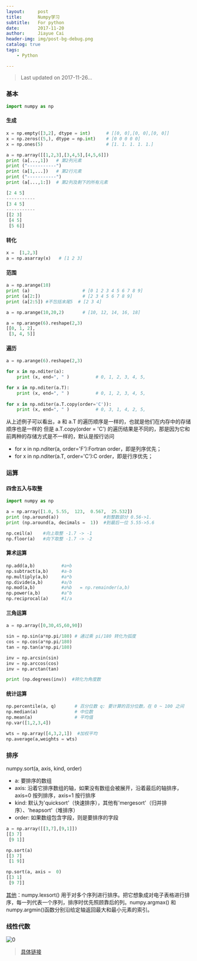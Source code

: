 ```yaml
---
layout:     post
title:      Numpy学习
subtitle:   For python
date:       2017-11-20
author:     Jiayue Cai
header-img: img/post-bg-debug.png
catalog: true
tags:
    - Python

---
```



> Last updated on 2017-11-26... 

### 基本

```python
import numpy as np 
```

#### 生成

```python
x = np.empty([3,2], dtype = int)      # [[0, 0],[0, 0],[0, 0]]
x = np.zeros((5,), dtype = np.int)    # [0 0 0 0 0]
x = np.ones(5)                        # [1. 1. 1. 1. 1.]

a = np.array([[1,2,3],[3,4,5],[4,5,6]])  
print (a[...,1])   # 第2列元素
print ("-----------")
print (a[1,...])   # 第2行元素
print ("-----------")
print (a[...,1:])  # 第2列及剩下的所有元素

[2 4 5]
-----------
[3 4 5]
-----------
[[2 3]
 [4 5]
 [5 6]]
```

#### 转化

```python
x =  [1,2,3] 
a = np.asarray(x)   # [1 2 3]
```

#### 范围

```python
a = np.arange(10) 
print (a)                    # [0 1 2 3 4 5 6 7 8 9]
print (a[2:])                # [2 3 4 5 6 7 8 9]
print (a[2:5]) #不包括末尾5  # [2 3 4] 

a = np.arange(10,20,2)       # [10, 12, 14, 16, 18]

a = np.arange(6).reshape(2,3) 
[[0, 1, 2],
 [3, 4, 5]]
```

#### 遍历

```python
a = np.arange(6).reshape(2,3)

for x in np.nditer(a):
    print (x, end=", " )          # 0, 1, 2, 3, 4, 5, 

for x in np.nditer(a.T):
    print (x, end=", " )          # 0, 1, 2, 3, 4, 5, 
    
for x in np.nditer(a.T.copy(order='C')):
    print (x, end=", " )          # 0, 3, 1, 4, 2, 5, 
```

从上述例子可以看出，a 和 a.T 的遍历顺序是一样的，也就是他们在内存中的存储顺序也是一样的 但是 a.T.copy(order = 'C') 的遍历结果是不同的，那是因为它和前两种的存储方式是不一样的，默认是按行访问
- for x in np.nditer(a, order='F'):Fortran order，即是列序优先； 
- for x in np.nditer(a.T, order='C'):C order，即是行序优先；

### 运算

#### 四舍五入与取整

```python
import numpy as np 

a = np.array([1.0, 5.55,  123,  0.567,  25.532])  
print (np.around(a))                 #到整数部分 0.56->1.
print (np.around(a, decimals =  1))  #到最后一位 5.55->5.6

np.ceil(a)    #向上取整 -1.7 -> -1
np.floor(a)   #向下取整 -1.7 -> -2
```

#### 算术运算

```python
np.add(a,b)          #a+b
np.subtract(a,b)     #a-b
np.multiply(a,b)     #a*b
np.divide(a,b)       #a/b
np.mod(a,b)          #a%b   = np.remainder(a,b)
np.power(a,b)        #a^b
np.reciprocal(a)     #1/a
```

#### 三角运算

```python
a = np.array([0,30,45,60,90])

sin = np.sin(a*np.pi/180) # 通过乘 pi/180 转化为弧度  
cos = np.cos(a*np.pi/180)
tan = np.tan(a*np.pi/180)

inv = np.arcsin(sin) 
inv = np.arccos(cos)  
inv = np.arctan(tan)  

print (np.degrees(inv))  #转化为角度数
```

#### 统计运算

```python
np.percentile(a, q)       # 百分位数 q: 要计算的百分位数，在 0 ~ 100 之间
np.median(a)              # 中位数
np.mean(a)                # 平均值
np.var([1,2,3,4])

wts = np.array([4,3,2,1])  #加权平均
np.average(a,weights = wts)
```

### 排序

numpy.sort(a, axis, kind, order)
- a: 要排序的数组
- axis: 沿着它排序数组的轴，如果没有数组会被展开，沿着最后的轴排序， axis=0 按列排序，axis=1 按行排序
- kind: 默认为'quicksort'（快速排序），其他有'mergesort'（归并排序）、'heapsort'（堆排序）
- order: 如果数组包含字段，则是要排序的字段

```python
a = np.array([[3,7],[9,1]])  
[[3 7]
 [9 1]]

np.sort(a)
[[3 7]
 [1 9]]

np.sort(a, axis =  0)
[[3 1]
 [9 7]]
```

[其他](http://www.runoob.com/numpy/numpy-sort-search.html)：numpy.lexsort() 用于对多个序列进行排序。把它想象成对电子表格进行排序，每一列代表一个序列，排序时优先照顾靠后的列。numpy.argmax() 和 numpy.argmin()函数分别沿给定轴返回最大和最小元素的索引。

### 线性代数

![0](https://upload-images.jianshu.io/upload_images/13187322-88612f2e9ea59120.png?imageMogr2/auto-orient/strip%7CimageView2/2/w/454/format/webp)

> [具体链接](http://www.runoob.com/numpy/numpy-linear-algebra.html)


